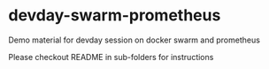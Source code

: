 # devday-swarm-prometheus

Demo material for devday session on docker swarm and prometheus

Please checkout README in sub-folders for instructions
